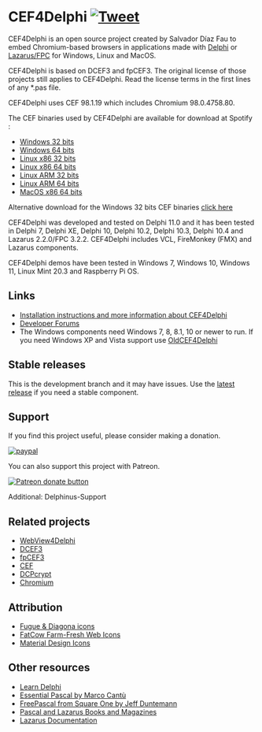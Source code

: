 # CEF4Delphi [![Tweet](https://img.shields.io/twitter/url/http/shields.io.svg?style=social)](https://twitter.com/intent/tweet?text=Use%20CEF4Delphi%20to%20embed%20Chromium-based%20browsers%20in%20your%20application&url=https://github.com/salvadordf/CEF4Delphi&via=briskbard&hashtags=cef4delphi,delphi,lazarus,fpc)
CEF4Delphi is an open source project created by Salvador Díaz Fau to embed Chromium-based browsers in applications made with [Delphi](https://www.embarcadero.com/products/delphi/starter) or [Lazarus/FPC](https://www.lazarus-ide.org/) for Windows, Linux and MacOS.

CEF4Delphi is based on DCEF3 and fpCEF3. The original license of those projects still applies to CEF4Delphi. Read the license terms in the first lines of any *.pas file.

CEF4Delphi uses CEF 98.1.19 which includes Chromium 98.0.4758.80. 

The CEF binaries used by CEF4Delphi are available for download at Spotify :
* [Windows 32 bits](https://cef-builds.spotifycdn.com/cef_binary_98.1.19%2Bg57be9e2%2Bchromium-98.0.4758.80_windows32.tar.bz2)
* [Windows 64 bits](https://cef-builds.spotifycdn.com/cef_binary_98.1.19%2Bg57be9e2%2Bchromium-98.0.4758.80_windows64.tar.bz2)
* [Linux x86 32 bits](https://cef-builds.spotifycdn.com/cef_binary_98.1.19%2Bg57be9e2%2Bchromium-98.0.4758.80_linux32.tar.bz2)
* [Linux x86 64 bits](https://cef-builds.spotifycdn.com/cef_binary_98.1.19%2Bg57be9e2%2Bchromium-98.0.4758.80_linux64.tar.bz2)
* [Linux ARM 32 bits](https://cef-builds.spotifycdn.com/cef_binary_98.1.19%2Bg57be9e2%2Bchromium-98.0.4758.80_linuxarm.tar.bz2)
* [Linux ARM 64 bits](https://cef-builds.spotifycdn.com/cef_binary_98.1.19%2Bg57be9e2%2Bchromium-98.0.4758.80_linuxarm64.tar.bz2)
* [MacOS x86 64 bits](https://cef-builds.spotifycdn.com/cef_binary_98.1.19%2Bg57be9e2%2Bchromium-98.0.4758.80_macosx64.tar.bz2)

Alternative download for the Windows 32 bits CEF binaries [click here](https://www.briskbard.com/cef/cef_binary_98.1.19+g57be9e2+chromium-98.0.4758.80_windows32.tar.bz2)

CEF4Delphi was developed and tested on Delphi 11.0 and it has been tested in Delphi 7, Delphi XE, Delphi 10, Delphi 10.2, Delphi 10.3, Delphi 10.4 and Lazarus 2.2.0/FPC 3.2.2. CEF4Delphi includes VCL, FireMonkey (FMX) and Lazarus components.

CEF4Delphi demos have been tested in Windows 7, Windows 10, Windows 11, Linux Mint 20.3 and Raspberry Pi OS.

## Links
* [Installation instructions and more information about CEF4Delphi](https://www.briskbard.com/index.php?lang=en&pageid=cef)
* [Developer Forums](https://www.briskbard.com/forum)
* The Windows components need Windows 7, 8, 8.1, 10 or newer to run. If you need Windows XP and Vista support use [OldCEF4Delphi](https://github.com/salvadordf/OldCEF4Delphi)

## Stable releases 
This is the development branch and it may have issues. Use the [latest release](https://github.com/salvadordf/CEF4Delphi/releases/latest) if you need a stable component.

## Support
If you find this project useful, please consider making a donation.

[![paypal](https://www.paypalobjects.com/en_US/i/btn/btn_donateCC_LG.gif)](https://www.paypal.com/cgi-bin/webscr?cmd=_s-xclick&hosted_button_id=FTSD2CCGXTD86)

You can also support this project with Patreon.

<a href="https://patreon.com/salvadordf"><img src="https://c5.patreon.com/external/logo/become_a_patron_button.png" alt="Patreon donate button" /></a>

Additional:
Delphinus-Support

## Related projects
* [WebView4Delphi](https://github.com/salvadordf/WebView4Delphi)
* [DCEF3](https://github.com/hgourvest/dcef3) 
* [fpCEF3](https://github.com/dliw/fpCEF3)
* [CEF](https://bitbucket.org/chromiumembedded/cef/)
* [DCPcrypt](http://www.cityinthesky.co.uk/opensource/dcpcrypt/)
* [Chromium](https://chromium.googlesource.com/chromium/src/)

## Attribution
* [Fugue & Diagona icons](http://yusukekamiyamane.com/)
* [FatCow Farm-Fresh Web Icons](https://www.fatcow.com/free-icons)
* [Material Design Icons](https://github.com/google/material-design-icons) 

## Other resources
* [Learn Delphi](https://learndelphi.org/)
* [Essential Pascal by Marco Cantù](https://www.marcocantu.com/epascal/)
* [FreePascal from Square One by Jeff Duntemann](http://www.copperwood.com/pub/FreePascalFromSquareOne.pdf)
* [Pascal and Lazarus Books and Magazines](https://wiki.freepascal.org/Pascal_and_Lazarus_Books_and_Magazines)
* [Lazarus Documentation](https://wiki.freepascal.org/Lazarus_Documentation)
